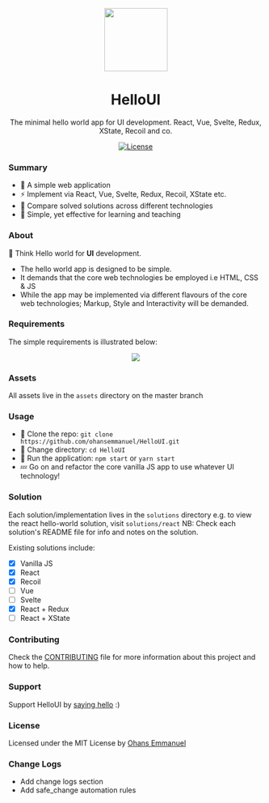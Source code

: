 <p align="center">
	<a href="#" target="_blank">
		<img width="125" src="https://github.com/ohansemmanuel/HelloUI/blob/master/assets/logo.png">
	</a>
</p>
<h1 align="center">HelloUI</h1>
<p align="center">The minimal hello world app for UI development. React, Vue, Svelte, Redux, XState, Recoil and co.</p>
<p align="center">
	<a href="https://license.kabir.sh"><img src="https://img.shields.io/badge/license-MIT-blue.svg" alt="License"></a>
</p>

### Summary

- :tada: A simple web application
- :zap: Implement via React, Vue, Svelte, Redux, Recoil, XState etc.
- :hammer: Compare solved solutions across different technologies
- :rocket: Simple, yet effective for learning and teaching

### About

:thought_balloon: Think Hello world for **UI** development.

- The hello world app is designed to be simple.
- It demands that the core web technologies be employed i.e HTML, CSS & JS
- While the app may be implemented via different flavours of the core web technologies; Markup, Style and Interactivity will be demanded.

### Requirements

The simple requirements is illustrated below:

<p align="center">
	<a href="#" target="_blank">
		<img src="https://github.com/ohansemmanuel/HelloUI/blob/master/assets/requirements.png">
	</a>
</p>

### Assets

All assets live in the `assets` directory on the master branch

### Usage

- :high_brightness: Clone the repo: `git clone https://github.com/ohansemmanuel/HelloUI.git`
- :eyes: Change directory: `cd HelloUI`
- :brain: Run the application: `npm start` or `yarn start`
- :zzz: Go on and refactor the core vanilla JS app to use whatever UI technology!

### Solution

Each solution/implementation lives in the `solutions` directory e.g. to view the react hello-world solution, visit `solutions/react`
NB: Check each solution's README file for info and notes on the solution.

Existing solutions include:

- [x] Vanilla JS
- [x] React
- [x] Recoil
- [ ] Vue
- [ ] Svelte
- [x] React + Redux
- [ ] React + XState

### Contributing

Check the [CONTRIBUTING](/CONTRIBUTING.md) file for more information about this project and how to help.

### Support

Support HelloUI by [saying hello](https://twitter.com/ohansemmanuel?lang=en) :)

### License

Licensed under the MIT License by [Ohans Emmanuel](https://www.ohansemmanuel.com/)

### Change Logs
- Add change logs section
- Add safe_change automation rules
